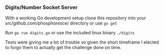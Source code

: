 ### Digits/Number Socket Server

With a working Go development setup clone this repository into your src/github.com/phosphoresce/ directory or use `go get`

Run `go run digits.go` or use the included linux binary `./digits`

Tests were giving me a lot of trouble so given the short timeframe I elected to forgo them to actually get the challenge done on time.
